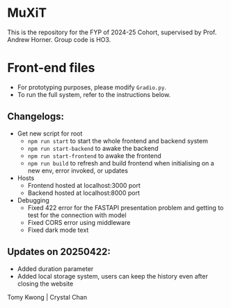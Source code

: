 # MuXiT
This is the repository for the FYP of 2024-25 Cohort, supervised by Prof. Andrew Horner. Group code is HO3.

# Front-end files
- For prototyping purposes, please modify ```Gradio.py```.
- To run the full system, refer to the instructions below.

## Changelogs:
- Get new script for root
  - `npm run start` to start the whole frontend and backend system
  - `npm run start-backend` to awake the backend 
  - `npm run start-frontend` to awake the frontend 
  - `npm run build` to refresh and build frontend when initialising on a new env, error invoked, or updates
- Hosts
  - Frontend hosted at localhost:3000 port
  - Backend hosted at localhost:8000 port
- Debugging
  - Fixed 422 error for the FASTAPI presentation problem and getting to test for the connection with model
  - Fixed CORS error using middleware
  - Fixed dark mode text

## Updates on 20250422:
- Added duration parameter
- Added local storage system, users can keep the history even after closing the website

Tomy Kwong | Crystal Chan

